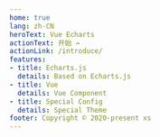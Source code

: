 ```yaml
---
home: true
lang: zh-CN
heroText: Vue Echarts
actionText: 开始 →
actionLink: /introduce/
features:
- title: Echarts.js
  details: Based on Echarts.js
- title: Vue
  details: Vue Component
- title: Special Config
  details: Special Theme
footer: Copyright © 2020-present xs
---
```

